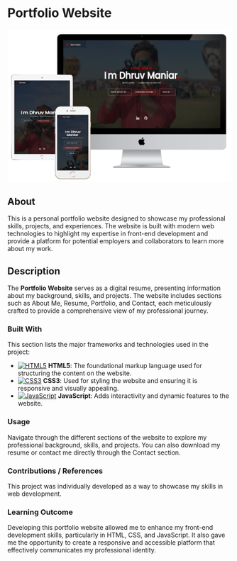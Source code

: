 # Portfolio Website
![Image](https://github.com/Dhruvbam/Portfolio-Website/blob/main/images/pw.png)

## About
This is a personal portfolio website designed to showcase my professional skills, projects, and experiences. The website is built with modern web technologies to highlight my expertise in front-end development and provide a platform for potential employers and collaborators to learn more about my work.

## Description
The **Portfolio Website** serves as a digital resume, presenting information about my background, skills, and projects. The website includes sections such as About Me, Resume, Portfolio, and Contact, each meticulously crafted to provide a comprehensive view of my professional journey.

### Built With
This section lists the major frameworks and technologies used in the project:

- <a href="https://www.w3.org/TR/html52/" target="_blank" rel="noreferrer"><img src="https://img.shields.io/badge/HTML5-E34F26?style=for-the-badge&logo=html5&logoColor=white" width="36" height="36" alt="HTML5" /></a> **HTML5**: The foundational markup language used for structuring the content on the website.
- <a href="https://www.w3.org/Style/CSS/Overview.en.html" target="_blank" rel="noreferrer"><img src="https://img.shields.io/badge/CSS3-1572B6?style=for-the-badge&logo=css3&logoColor=white" width="36" height="36" alt="CSS3" /></a> **CSS3**: Used for styling the website and ensuring it is responsive and visually appealing.
- <a href="https://www.javascript.com/" target="_blank" rel="noreferrer"><img src="https://img.shields.io/badge/JavaScript-F7DF1E?style=for-the-badge&logo=javascript&logoColor=black" width="36" height="36" alt="JavaScript" /></a> **JavaScript**: Adds interactivity and dynamic features to the website.

### Usage
Navigate through the different sections of the website to explore my professional background, skills, and projects. You can also download my resume or contact me directly through the Contact section.

### Contributions / References
This project was individually developed as a way to showcase my skills in web development. 

### Learning Outcome
Developing this portfolio website allowed me to enhance my front-end development skills, particularly in HTML, CSS, and JavaScript. It also gave me the opportunity to create a responsive and accessible platform that effectively communicates my professional identity.

